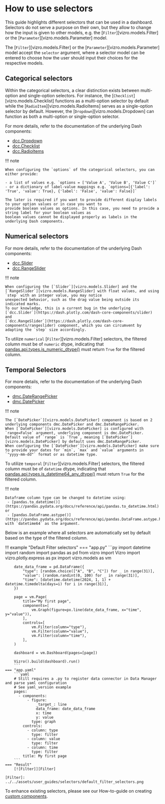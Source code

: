 # How to use selectors

This guide highlights different selectors that can be used in a dashboard. Selectors do not serve a purpose on their own, but they allow to change how the input is given to other models, e.g. the [`Filter`][vizro.models.Filter] or the [`Parameter`][vizro.models.Parameter] model.

The [`Filter`][vizro.models.Filter] or the [`Parameter`][vizro.models.Parameter] model accept the `selector` argument, where a selector model can be entered to choose how the user should input their choices for the respective models.

## Categorical selectors

Within the categorical selectors, a clear distinction exists between multi-option and single-option selectors.
For instance, the [`Checklist`][vizro.models.Checklist] functions as a multi-option selector by default while
the [`RadioItem`][vizro.models.RadioItems] serves as a single-option selector by default. However, the
[`Dropdown`][vizro.models.Dropdown] can function as both a multi-option or single-option selector.

For more details, refer to the documentation of the underlying Dash components:

- [dcc.Dropdown](https://dash.plotly.com/dash-core-components/dropdown)
- [dcc.Checklist](https://dash.plotly.com/dash-core-components/checklist)
- [dcc.RadioItems](https://dash.plotly.com/dash-core-components/radioitems)

!!! note

    When configuring the `options` of the categorical selectors, you can either provide:

    - a list of values e.g. `options = ['Value A', 'Value B', 'Value C']`
    - or a dictionary of label-value mappings e.g. `options=[{'label': 'True', 'value': True}, {'label': 'False', 'value': False}]`

    The later is required if you want to provide different display labels to your option values or in case you want to
    provide boolean values as options. In this case, you need to provide a string label for your boolean values as
    boolean values cannot be displayed properly as labels in the underlying Dash components.

## Numerical selectors

For more details, refer to the documentation of the underlying Dash components:

- [dcc.Slider](https://dash.plotly.com/dash-core-components/slider])
- [dcc.RangeSlider](https://dash.plotly.com/dash-core-components/rangeslider])

!!! note

    When configuring the [`Slider`][vizro.models.Slider] and the [`RangeSlider`][vizro.models.RangeSlider] with float values, and using `step` with an integer value, you may notice
    unexpected behavior, such as the drag value being outside its indicated marks.
    To our knowledge, this is a current bug in the underlying [`dcc.Slider`](https://dash.plotly.com/dash-core-components/slider) and
    [`dcc.RangeSlider`](https://dash.plotly.com/dash-core-components/rangeslider) component, which you can circumvent by adapting the `step` size accordingly.

To utilize `numerical` [`Filter`][vizro.models.Filter] selectors, the filtered column must be of `numeric` dtype,
indicating that [pandas.api.types.is_numeric_dtype()](https://pandas.pydata.org/docs/reference/api/pandas.api.types.is_numeric_dtype.html) must return `True` for the filtered column.

## Temporal Selectors

For more details, refer to the documentation of the underlying Dash components:

- [dmc.DateRangePicker](https://www.dash-mantine-components.com/components/datepicker#daterangepicker)
- [dmc.DatePicker](https://www.dash-mantine-components.com/components/datepicker)

!!! note

    The [`DatePicker`][vizro.models.DatePicker] component is based on 2 underlying components dmc.DatePicker and dmc.DateRangePicker.
    When [`DatePicker`][vizro.models.DatePicker] is configured with `range=False` argument, underlying component is dmc.DatePicker. Default value of `range` is `True`, meaning [`DatePicker`][vizro.models.DatePicker] by default uses dmc.DateRangePicker.
    When configuring the [`DatePicker`][vizro.models.DatePicker] make sure to provide your dates for `min`, `max` and `value` arguments in `"yyyy-mm-dd"` format or as datetime type.

To utilize `temporal` [`Filter`][vizro.models.Filter] selectors, the filtered column must be of `datetime` dtype,
indicating that [pandas.api.types.is_datetime64_any_dtype()](https://pandas.pydata.org/docs/reference/api/pandas.api.types.is_datetime64_any_dtype.html) must return `True` for the filtered column.

!!! note

    Dataframe column type can be changed to datetime using:
     - [pandas.to_datetime()](https://pandas.pydata.org/docs/reference/api/pandas.to_datetime.html) or
     - [pandas.DataFrame.astype()](https://pandas.pydata.org/docs/reference/api/pandas.DataFrame.astype.html) with `datetime64` as the argument.

Below is an example where all selectors are automatically set by default based on the type of the filtered column.

!!! example "Default Filter selectors"
    === "app.py"
        ```py
        import datetime
        import random
        import pandas as pd
        from vizro import Vizro
        import vizro.plotly.express as px
        import vizro.models as vm

        date_data_frame = pd.DataFrame({
            "type": [random.choice(["A", "B", "C"]) for _ in range(31)],
            "value": [random.randint(0, 100) for _ in range(31)],
            "time": [datetime.datetime(2024, 1, 1) + datetime.timedelta(days=i) for i in range(31)],
        })

        page = vm.Page(
            title="My first page",
            components=[
                vm.Graph(figure=px.line(date_data_frame, x="time", y="value")),
            ],
            controls=[
                vm.Filter(column="type"),
                vm.Filter(column="value"),
                vm.Filter(column="time"),
            ],
        )

        dashboard = vm.Dashboard(pages=[page])

        Vizro().build(dashboard).run()
        ```
    === "app.yaml"
        ```yaml
        # Still requires a .py to register data connector in Data Manager and parse yaml configuration
        # See yaml_version example
        pages:
          - components:
              - figure:
                  _target_: line
                  data_frame: date_data_frame
                  x: time
                  y: value
                type: graph
            controls:
              - column: type
                type: filter
              - column: value
                type: filter
              - column: time
                type: filter
            title: My first page
        ```
    === "Result"
        [![Filter]][Filter]

    [Filter]: ../../assets/user_guides/selectors/default_filter_selectors.png


To enhance existing selectors, please see our How-to-guide on creating [custom components](custom_components.md).
